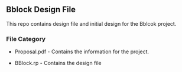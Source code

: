 ## Bblock Design File

This repo contains design file and initial design for the Bblcok project. 

### File Category

* Proposal.pdf - Contains the information for the project. 

* BBlock.rp - Contains the design file
